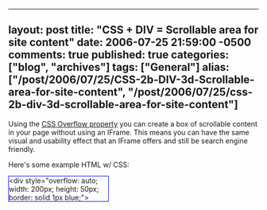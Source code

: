   ---
  layout: post
  title: "CSS + DIV = Scrollable area for site content"
  date: 2006-07-25 21:59:00 -0500
  comments: true
  published: true
  categories: ["blog", "archives"]
  tags: ["General"]
  alias: ["/post/2006/07/25/CSS-2b-DIV-3d-Scrollable-area-for-site-content", "/post/2006/07/25/css-2b-div-3d-scrollable-area-for-site-content"]
  ---
<!-- more -->
<P>Using the <A href="http://www.w3schools.com/css/pr_pos_overflow.asp">CSS Overflow property</A>&nbsp;you can create a box of scrollable content in your page without using an IFrame. This means you can have the same visual and usability effect that an IFrame offers and still be search engine friendly.</P>
<P>Here's some example HTML w/ CSS:<BR></P>
<DIV style="BORDER-RIGHT: blue 1px solid; BORDER-TOP: blue 1px solid; OVERFLOW: auto; BORDER-LEFT: blue 1px solid; WIDTH: 200px; BORDER-BOTTOM: blue 1px solid; HEIGHT: 50px">&lt;div style="overflow: auto; width: 200px; height: 50px; border: solid 1px blue;"&gt;<BR>It's just this simple to do.<BR>It really is!<BR>Isn't CSS great?&lt;/div&gt; </DIV>
<P></P>
<P><A href="http://www.w3schools.com/css/pr_pos_overflow.as"></A>&nbsp;</P>
